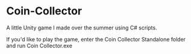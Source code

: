 # Coin-Collector
A little Unity game I made over the summer using C# scripts.

If you'd like to play the game, enter the Coin Collector Standalone folder and run Coin Collector.exe
